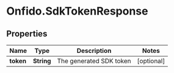 # Onfido.SdkTokenResponse

## Properties
Name | Type | Description | Notes
------------ | ------------- | ------------- | -------------
**token** | **String** | The generated SDK token | [optional] 


